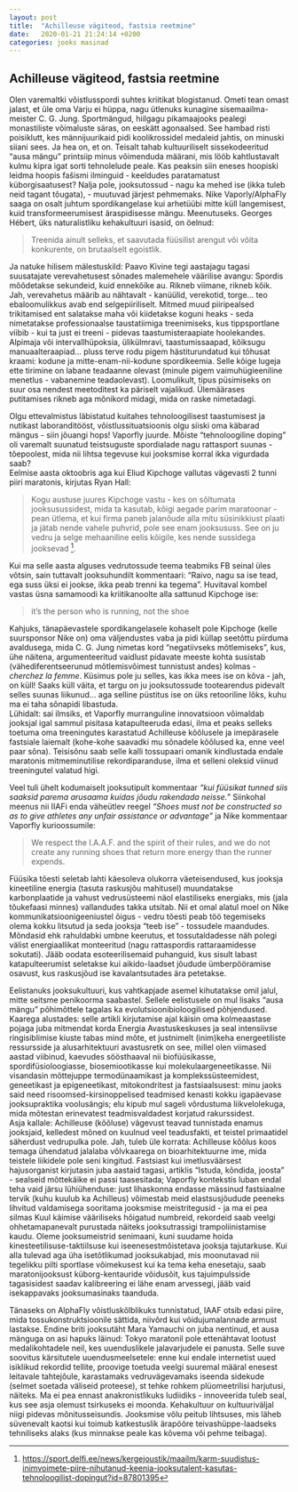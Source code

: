 ```yaml
---
layout: post
title:  "Achilleuse vägiteod, fastsia reetmine"
date:   2020-01-21 21:24:14 +0200
categories: jooks masinad
---
```

## Achilleuse vägiteod, fastsia reetmine
Olen varemaltki võistlusspordi suhtes kriitikat blogistanud. Ometi tean omast jalast, et üle oma Varju ei hüppa, nagu ütlenuks kunagine sisemaailma-meister C. G. Jung. Sportmängud, hiilgagu pikamaajooks pealegi monastiliste võimaluste säras, on eeskätt agonaalsed. See hambad risti poisiklutt, kes männijuurikaid pidi koolikrossidel medaleid jahtis, on minuski siiani sees. Ja hea on, et on.
Teisalt tahab kultuuriliselt sissekodeeritud “ausa mängu” printsiip minus võimenduda määrani, mis lööb kahtlustavalt kulmu kipra igat sorti tehnolelude peale. Kas peaksin siin eneses hoopiski leidma hoopis fašismi ilminguid - keeldudes paratamatust küborgisaatusest?
Nalja pole, jooksutossud - nagu ka mehed ise (ikka tuleb neid tagant tõugata), - muutuvad järjest pehmemaks. Nike Vaporly/AlphaFly saaga on osalt juhtum spordikangelase kui arhetüübi mitte küll langemisest, kuid transformeerumisest äraspidisesse mängu.
Meenutuseks. Georges Hébert, üks naturalistliku kehakultuuri isasid, on öelnud:
> Treenida ainult selleks, et saavutada füüsilist arengut või võita konkurente, on brutaalselt egoistlik. 

Ja natuke hilisem mälestuskild: Paavo Kivine tegi aastajagu tagasi suusatajate verevahetusest sõnades malemehele väärilise avangu: 
Spordis mõõdetakse sekundeid, kuid ennekõike au. Rikneb viimane, rikneb kõik. 
Jah, verevahetus määrib au nähtavalt - kanüülid, verekotid, torge… teo ebaloomulikkus avab end selgepiiriliselt. Mitmed muud piiripealsed trikitamised ent salatakse maha või kiidetakse koguni heaks - seda nimetatakse professionaalse taustatiimiga treenimiseks, kus tippsportlane viibib - kui ta just ei treeni - pidevas taastumisteraapiate hoolekandes. Alpimaja või intervallhüpoksia, ülikülmravi, taastumissaapad, kõiksugu manuaalteraapiad... pluss terve rodu pigem hästiturundatud kui tõhusat kraami: kodune ja mitte-enam-nii-kodune spordikeemia. 
Selle kõige lugeja ette tirimine on labane teadaanne olevast (minule pigem vaimuhügieeniline menetlus - vabanemine teadaolevast). Loomulikult, tipus püsimiseks on suur osa nendest meetoditest ka päriselt vajalikud. Ülemäärases putitamises rikneb aga mõnikord midagi, mida on raske nimetadagi.

Olgu ettevalmistus läbistatud kuitahes tehnoloogilisest taastumisest ja nutikast laboranditööst, võistlussituatsioonis olgu siiski oma käbarad mängus - siin jõuangi hops! Vaporfly juurde. 
Mõiste “tehnoloogiline doping” oli varemalt suunatud teistsuguste spordialade nagu rattasport suunas - tõepoolest, mida nii lihtsa tegevuse kui jooksmise korral ikka vigurdada saab?  
Eelmise aasta oktoobris aga kui Eliud Kipchoge vallutas vägevasti 2 tunni piiri maratonis, kirjutas Ryan Hall: 

> Kogu austuse juures Kipchoge vastu - kes on sõltumata jooksusussidest, mida ta kasutab, kõigi aegade parim maratoonar - pean ütlema, et kui firma paneb jalanõude alla mitu süsinikkiust plaati ja jätab nende vahele puhvrid, pole see enam jooksususs. See on ju vedru ja selge mehaaniline eelis kõigile, kes nende sussidega jooksevad [^1]. 

Kui ma selle aasta alguses vedrutossude teema teabmiks FB seinal üles võtsin, sain tuttavalt jooksuhundilt kommentaari: “Raivo, nagu sa ise tead, ega suss üksi ei jookse, ikka peab trenni ka tegema”. Huvitaval kombel vastas üsna samamoodi ka kriitikanoolte alla sattunud Kipchoge ise: 

> it’s the person who is running, not the shoe

Kahjuks, tänapäevastele spordikangelasele kohaselt pole Kipchoge (kelle suursponsor Nike on) oma väljendustes vaba ja pidi küllap seetõttu piirduma avaldusega, mida C. G. Jung nimetas kord “negatiivseks mõtlemiseks”, kus, ühe näitena, argumenteeritud vaidlust pidavate meeste kohta susistab (vähediferentseerunud mõtlemisvõimest tunnistust andes) kolmas  -  *cherchez la femme*. 
Küsimus pole ju selles, kas ikka mees ise on kõva - jah, on küll! Saaks küll väita, et targu on ju jooksutossude tootearendus pidevalt selles suunas liikunud… aga selline püstitus ise on üks retooriline lõks, kuhu ma ei taha sõnapidi libastuda.  
Lühidalt: sai ilmsiks, et Vaporfly murranguline innovatsioon võimaldab jooksjal igal sammul pisitasa katapulteeruda edasi, ilma et peaks selleks toetuma oma treeningutes karastatud Achilleuse kõõlusele ja imepärasele fastsiale laiemalt (kohe-kohe saavadki mu sõnadele kõõlused ka, enne veel paar sõna). Teisisõnu saab selle kalli tossupaari omanik kindlustada endale maratonis mitmeminutilise rekordiparanduse, ilma et selleni oleksid viinud treeningutel valatud higi.

Veel tuli ühelt kodumaiselt jooksutipult kommentaar *“kui füüsikat tunned siis saaksid parema arusaama kuidas jõudu rakendada neisse.”* 
Siinkohal meenus nii IIAFi enda väheütlev reegel *“Shoes must not be constructed so as to give athletes any unfair assistance or advantage”* ja Nike kommentaar Vaporfly kurioossumile: 
> We respect the I.A.A.F. and the spirit of their rules, and we do not create any running shoes that return more energy than the runner expends.

Füüsika tõesti seletab lahti käesoleva olukorra väeteisendused, kus jooksja kineetiline energia (tasuta raskusjõu mahitusel) muundatakse karbonplaatide ja vahust vedrusüsteemi näol elastiliseks energiaks, mis (jala tõukefaasi minnes) vallandudes takka utsitab. Nii et omal alatul moel on Nike kommunikatsioonigeeniustel õigus - vedru tõesti peab töö tegemiseks olema kokku litsutud ja seda jooksja “teeb ise” - tossudele maandudes. Mõndasid ehk rahuldabki umbne keerutus, et tossutaldadesse näh polegi välist energiaallikat monteeritud (nagu rattaspordis rattaraamidesse sokutati). Jääb oodata esoteerilisemaid puhanguid, kus sisult labast katapulteerumist seletakse kui aikido-laadset jõudude ümberpööramise osavust, kus raskusjõud ise kavalantsutades ära petetakse. 

Eelistanuks jooksukultuuri, kus vahtkapjade asemel kihutatakse omil jalul, mitte seitsme penikoorma saabastel. Sellele eelistusele on mul lisaks “ausa mängu” põhimõttele tagalas ka evolutsioonibioloogilised põhjendused.
Kaarega alustades: selle artikli kirjutamise ajal käisin oma kolmeaastase pojaga juba mitmendat korda Energia Avastuskeskuses ja seal intensiivse ringisiblimise kiuste tabas mind mõte, et justnimelt (inim)keha energeetiliste ressursside ja alusarhitektuuri avastusretk on see, millel olen viimased aastad viibinud, kaevudes söösthaaval nii biofüüsikasse, spordifüsioloogiasse, biosemiootikasse kui molekulaargeneetikasse. Nii visandasin mõttejuppe termodünaamikast ja komplekssüsteemidest, geneetikast ja epigeneetikast, mitokondritest ja fastsiaalsusest: minu jaoks said need risoomsed-kirsinoppelised teadmised kenasti kokku igapäevase jooksupraktika voolusängis; elu kipub mul sageli võrdustuma liikvelolekuga, mida mõtestan erinevatest teadmisvaldadest korjatud rakurssidest.  
Asja kallale: Achilleuse (kõõluse) vägevust teavad tunnistada enamus jooksjaid, kelledest mõned on kuulnud veel teadusfakti, et teistel primaatidel säherdust vedrupulka pole. 
Jah, tuleb üle korrata: Achilleuse kõõlus koos temaga ühendatud jalalaba võlvkaarega on bioarhitektuurne ime, mida teistele liikidele pole seni kingitud. Fastsiast kui imetlusväärsest hajusorganist kirjutasin juba aastaid tagasi, artiklis “Istuda, kõndida, joosta” - sealseid mõttekäike ei passi taasesitada; Vaporfly kontekstis luban endal teha vaid järsu lühiühenduse: just lihaskonna endasse mässinud fastsiaalne tervik (kuhu kuulub ka Achilleus) võimestab meid elastsusjõudude peeneks lihvitud valdamisega sooritama jooksmise meistritegusid - ja ma ei pea silmas Kuul käimise vääriliseks hõigatud numbreid, rekordeid saab veelgi ohhetamapanevalt purustada näiteks jooksutrassigi trampoliinistamise kaudu. Oleme jooksumeistrid senimaani, kuni suudame hoida kinesteetilisuse-taktiilsuse kui iseenesestmõistetava jooksja tajutarkuse. Kui alla tulevad aga üha isetõtlikumad jooksukabjad, mis moonutavad nii tegelikku pilti sportlase võimekusest kui ka tema keha enesetaju, saab maratonijooksust küborg-kentauride võidusõit, kus tajuimpulsside tagasisidest saadav kalibreering ei lähe enam arvessegi, jääb vaid isekappavaks jooksumasinaks taanduda.     

Tänaseks on AlphaFly võistluskõlblikuks tunnistatud,  IAAF otsib edasi piire, mida tossukonstruktsioonile sättida, niivõrd kui võidujumalannade armust lastakse.
Endine briti jooksutäht Mara Yamauchi on juba nentinud, et ausa mänguga on asi hapuks läinud: Tokyo maratonil pole ettenähtavat lootust medalikohtadele neil, kes uuenduslikele jalavarjudele ei panusta.
Selle suve soovitus kärsitutele uuendusmeelsetele: enne kui endale internetist uued isiklikud rekordid tellite, proovige toetuda veelgi suuremal määral enesest leitavale tahtejõule, karastamaks vedruvägevamaks iseenda sidekude (selmet soetada väliseid proteese), st tehke rohkem plüomeetrilisi harjutusi, näiteks. 
Ma ei pea ennast anakronistlikuks ludiidiks - innoveerida tuleb seal, kus see asja olemust tsirkuseks ei moonda. Kehakultuur on kultuuriväljal niigi pidevas mõnitusseisundis. Jooksmise võlu peitub lihtsuses, mis läheb süvenevalt kaotsi kui toimub katkestuslik ärapööre teivashüppe-laadseks tehniliseks alaks (kus minnakse peale kas kõvema või pehme teibaga). 

[^1]: <https://sport.delfi.ee/news/kergejoustik/maailm/karm-suudistus-inimvoimete-piire-nihutanud-keenia-jooksutalent-kasutas-tehnoloogilist-dopingut?id=87801395> 

